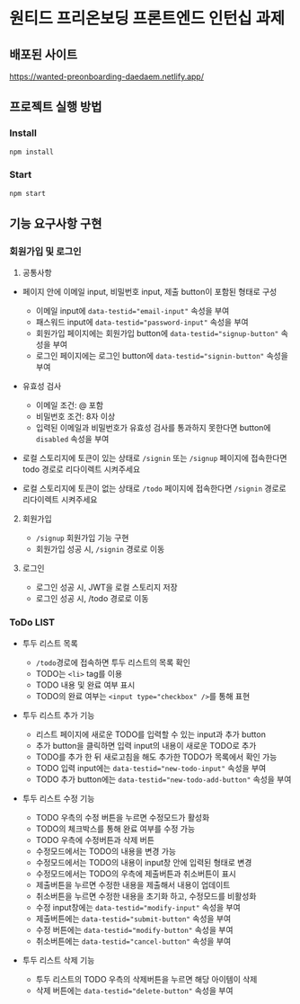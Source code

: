 # 원티드 프리온보딩 프론트엔드 인턴십 과제

## 배포된 사이트

<https://wanted-preonboarding-daedaem.netlify.app/>

## 프로젝트 실행 방법

### Install

```bash
npm install
```

### Start

```bash
npm start
```

## 기능 요구사항 구현

### 회원가입 및 로그인

1. 공통사항

- 페이지 안에 이메일 input, 비밀번호 input, 제출 button이 포함된 형태로 구성

  - 이메일 input에 `data-testid="email-input"` 속성을 부여
  - 패스워드 input에 `data-testid="password-input"` 속성을 부여
  - 회원가입 페이지에는 회원가입 button에 `data-testid="signup-button"` 속성을 부여
  - 로그인 페이지에는 로그인 button에 `data-testid="signin-button"` 속성을 부여

- 유효성 검사

  - 이메일 조건: @ 포함
  - 비밀번호 조건: 8자 이상
  - 입력된 이메일과 비밀번호가 유효성 검사를 통과하지 못한다면 button에 `disabled` 속성을 부여

- 로컬 스토리지에 토큰이 있는 상태로 `/signin` 또는 `/signup` 페이지에 접속한다면 todo 경로로 리다이렉트 시켜주세요
- 로컬 스토리지에 토큰이 없는 상태로 `/todo` 페이지에 접속한다면 `/signin` 경로로 리다이렉트 시켜주세요

2. 회원가입

   - `/signup` 회원가입 기능 구현
   - 회원가입 성공 시, `/signin` 경로로 이동

3. 로그인
   - 로그인 성공 시, JWT을 로컬 스토리지 저장
   - 로그인 성공 시, /todo 경로로 이동

### ToDo LIST

- 투두 리스트 목록

  - `/todo`경로에 접속하면 투두 리스트의 목록 확인
  - TODO는 `<li>` tag를 이용
  - TODO 내용 및 완료 여부 표시
  - TODO의 완료 여부는 `<input type="checkbox" />`를 통해 표현

- 투두 리스트 추가 기능

  - 리스트 페이지에 새로운 TODO를 입력할 수 있는 input과 추가 button
  - 추가 button을 클릭하면 입력 input의 내용이 새로운 TODO로 추가
  - TODO를 추가 한 뒤 새로고침을 해도 추가한 TODO가 목록에서 확인 가능
  - TODO 입력 input에는 `data-testid="new-todo-input"` 속성을 부여
  - TODO 추가 button에는 `data-testid="new-todo-add-button"` 속성을 부여

- 투두 리스트 수정 기능

  - TODO 우측의 수정 버튼을 누르면 수정모드가 활성화
  - TODO의 체크박스를 통해 완료 여부를 수정 가능
  - TODO 우측에 수정버튼과 삭제 버튼
  - 수정모드에서는 TODO의 내용을 변경 가능
  - 수정모드에서는 TODO의 내용이 input창 안에 입력된 형태로 변경
  - 수정모드에서는 TODO의 우측에 제출버튼과 취소버튼이 표시
  - 제출버튼을 누르면 수정한 내용을 제출해서 내용이 업데이트
  - 취소버튼을 누르면 수정한 내용을 초기화 하고, 수정모드를 비활성화
  - 수정 input창에는 `data-testid="modify-input"` 속성을 부여
  - 제출버튼에는 `data-testid="submit-button"` 속성을 부여
  - 수정 버튼에는 `data-testid="modify-button"` 속성을 부여
  - 취소버튼에는 `data-testid="cancel-button"` 속성을 부여

- 투두 리스트 삭제 기능

  - 투두 리스트의 TODO 우측의 삭제버튼을 누르면 해당 아이템이 삭제
  - 삭제 버튼에는 `data-testid="delete-button"` 속성을 부여
